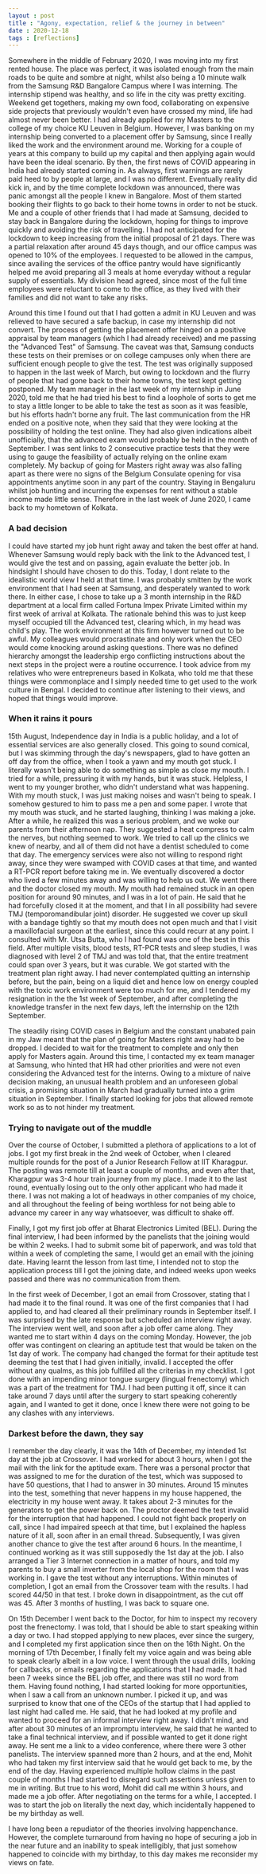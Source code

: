 ```yaml
---
layout : post
title : "Agony, expectation, relief & the journey in between"
date : 2020-12-18
tags : [reflections]
---
```


Somewhere in the middle of February 2020, I was moving into my first rented house. The place was perfect, it was isolated enough from the main roads to be quite and sombre at night, whilst also being a 10 minute walk from the Samsung R&D Bangalore Campus where I was interning. The internship stipend was healthy, and so life in the city was pretty exciting. Weekend get togethers, making my own food, collaborating on expensive side projects that previously wouldn't even have crossed my mind, life had almost never been better. I had already applied for my Masters to the college of my choice KU Leuven in Belgium. However, I was banking on my internship being converted to a placement offer by Samsung, since I really liked the work and the environment around me. Working for a couple of years at this company to build up my capital and then applying again would have been the ideal scenario. By then, the first news of COVID appearing in India had already started coming in. As always, first warnings are rarely paid heed to by people at large, and I was no different. Eventually reality did kick in, and by the time complete lockdown was announced, there was panic amongst all the people I knew in Bangalore. Most of them started booking their flights to go back to their home towns in order to not be stuck. Me and a couple of other friends that I had made at Samsung, decided to stay back in Bangalore during the lockdown, hoping for things to improve quickly and avoiding the risk of travelling. I had not anticipated for the lockdown to keep increasing from the initial proposal of 21 days. There was a partial relaxation after around 45 days though, and our office campus was opened to 10% of the employees. I requested to be allowed in the campus, since availing the services of the office pantry would have significantly helped me avoid preparing all 3 meals at home everyday without a regular supply of essentials. My division head agreed, since most of the full time employees were reluctant to come to the office, as they lived with their families and did not want to take any risks.   


Around this time I found out that I had gotten a admit in KU Leuven and was relieved to have secured a safe backup, in case my internship did not convert. The process of getting the placement offer hinged on a positive appraisal by team managers (which I had already received) and me passing the "Advanced Test" of Samsung. The caveat was that, Samsung conducts these tests on their premises or on college campuses only when there are sufficient enough people to give the test. The test was originally supposed to happen in the last week of March, but owing to lockdown and the flurry of people that had gone back to their home towns, the test kept getting postponed. My team manager in the last week of my internship in June 2020, told me that he had tried his best to find a loophole of sorts to get me to stay a little longer to be able to take the test as soon as it was feasible, but his efforts hadn't borne any fruit. The last communication from the HR ended on a positive note, when they said that they were looking at the possibility of holding the test online. They had also given indications albeit unofficially, that the advanced exam would probably be held in the month of September. I was sent links to 2 consecutive practice tests that they were using to gauge the feasibility of actually relying on the online exam completely. My backup of going for Masters right away was also falling apart as there were no signs of the Belgium Consulate opening for visa appointments anytime soon in any part of the country. Staying in Bengaluru whilst job hunting and incurring the expenses for rent without a stable income made little sense. Therefore in the last week of June 2020, I came back to my hometown of Kolkata. 


### A bad decision

I could have started my job hunt right away and taken the best offer at hand. Whenever Samsung would reply back with the link to the Advanced test, I would give the test and on passing, again evaluate the better job. In hindsight I should have chosen to do this. Today, I dont relate to the idealistic world view I held at that time. I was probably smitten by the work environment that I had seen at Samsung, and desperately wanted to work there. In either case, I chose to take up a 3 month internship in the R&D department at a local firm called Fortuna Impex Private Limited within my first week of arrival at Kolkata. The rationale behind this was to just keep myself occupied till the Advanced test, clearing which, in my head was child's play. The work environment at this firm however turned out to be awful. My colleagues would procrastinate and only work when the CEO would come knocking around asking questions. There was no defined hierarchy amongst the leadership ergo conflicting instructions about the next steps in the project were a routine occurrence. I took advice from my relatives who were entrepreneurs based in Kolkata, who told me that these things were commonplace and I simply needed time to get used to the work culture in Bengal. I decided to continue after listening to their views, and hoped that things would improve.


### When it rains it pours


15th August, Independence day in India is a public holiday, and a lot of essential services are also generally closed. This going to sound comical, but I was skimming through the day's newspapers, glad to have gotten an off day from the office, when I took a yawn and my mouth got stuck. I literally wasn't being able to do something as simple as close my mouth. I tried for a while, pressuring it with my hands, but it was stuck. Helpless, I went to my younger brother, who didn't understand what was happening. With my mouth stuck, I was just making noises and wasn't being to speak. I somehow gestured to him to pass me a pen and some paper. I wrote that my mouth was stuck, and he started laughing, thinking I was making a joke. After a while, he realized this was a serious problem, and we woke our parents from their afternoon nap. They suggested a heat compress to calm the nerves, but nothing seemed to work. We tried to call up the clinics we knew of nearby, and all of them did not have a dentist scheduled to come that day. The emergency services were also not willing to respond right away, since they were swamped with COVID cases at that time, and wanted a RT-PCR report before taking me in. We eventually discovered a doctor who lived a few minutes away and was willing to help us out. We went there and the doctor closed my mouth. My mouth had remained stuck in an open position for around 90 minutes, and I was in a lot of pain. He said that he had forcefully closed it at the moment, and that I in all possibility had severe TMJ (temporomandibular joint) disorder. He suggested we cover up skull with a bandage tightly so that my mouth does not open much and that I visit a maxillofacial surgeon at the earliest, since this could recurr at any point. I consulted with Mr. Utsa Butta, who I had found was one of the best in this field. After multiple visits, blood tests, RT-PCR tests and sleep studies, I was diagnosed with level 2 of TMJ and was told that, that the entire treatment could span over 3 years, but it was curable. We got started with the treatment plan right away. I had never contemplated quitting an internship before, but the pain, being on a liquid diet and hence low on energy coupled with the toxic work environment were too much for me, and I tendered my resignation in the the 1st week of September, and after completing the knowledge transfer in the next few days, left the internship on the 12th September.


The steadily rising COVID cases in Belgium and the constant unabated pain in my Jaw meant that the plan of going for Masters right away had to be dropped. I decided to wait for the treatment to complete and only then apply for Masters again. Around this time, I contacted my ex team manager at Samsung, who hinted that HR had other priorities and were not even considering the Advanced test for the interns. Owing to a mixture of naive decision making, an unusual health problem and an unforeseen global crisis, a promising situation in March had gradually turned into a grim situation in September. I finally started looking for jobs that allowed remote work so as to not hinder my treatment.


### Trying to navigate out of the muddle


Over the course of October, I submitted a plethora of applications to a lot of jobs. I got my first break in the 2nd week of October, when I cleared multiple rounds for the post of a Junior Research Fellow at IIT Kharagpur. The posting was remote till at least a couple of months, and even after that, Kharagpur was 3-4 hour train journey from my place. I made it to the last round, eventually losing out to the only other applicant who had made it there. I was not making a lot of headways in other companies of my choice, and all throughout the feeling of being worthless for not being able to advance my career in any way whatsoever, was difficult to shake off.


Finally, I got my first job offer at Bharat Electronics Limited (BEL). During the final interview, I had been informed by the panelists that the joining would be within 2 weeks. I had to submit some bit of paperwork, and was told that within a week of completing the same, I would get an email with the joining date. Having learnt the lesson from last time, I intended not to stop the application process till I got the joining date, and indeed weeks upon weeks passed and there was no communication from them.


In the first week of December, I got an email from Crossover, stating that I had made it to the final round. It was one of the first companies that I had applied to, and had cleared all their preliminary rounds in September itself. I was surprised by the late response but scheduled an interview right away. The interview went well, and soon after a job offer came along. They wanted me to start within 4 days on the coming Monday. However, the job offer was contingent on clearing an aptitude test that would be taken on the 1st day of work. The company had changed the format for their aptitude test deeming the test that I had given initially, invalid. I accepted the offer without any qualms, as this job fulfilled all the criterias in my checklist. I got done with an impending minor tongue surgery (lingual frenectomy) which was a part of the treatment for TMJ. I had been putting it off, since it can take around 7 days until after the surgery to start speaking coherently again, and I wanted to get it done, once I knew there were not going to be any clashes with any interviews. 


### Darkest before the dawn, they say

I remember the day clearly, it was the 14th of December, my intended 1st day at the job at Crossover. I had worked for about 3 hours, when I got the mail with the link for the aptitude exam. There was a personal proctor that was assigned to me for the duration of the test, which was supposed to have 50 questions, that I had to answer in 30 minutes. Around 15 minutes into the test, something that never happens in my house happened, the electricity in my house went away. It takes about 2-3 minutes for the generators to get the power back on. The proctor deemed the test invalid for the interruption that had happened. I could not fight back properly on call, since I had impaired speech at that time, but I explained the hapless nature of it all, soon after in an email thread. Subsequently, I was given another chance to give the test after around 6 hours. In the meantime, I continued working as it was still supposedly the 1st day at the job. I also  arranged a Tier 3 Internet connection in a matter of hours, and told my parents to buy a small inverter from the local shop for the room that I was working in. I gave the test without any interruptions. Within minutes of completion, I got an email from the Crossover team with the results. I had scored 44/50 in that test. I broke down in disappointment, as the cut off was 45. After 3 months of hustling, I was back to square one.


On 15th December I went back to the Doctor, for him to inspect my recovery post the frenectomy. I was told, that I should be able to start speaking within a day or two. I had stopped applying to new places, ever since the surgery, and I completed my first application since then on the 16th Night. On the morning of 17th December, I finally felt my voice again and was being able to speak clearly albeit in a low voice. I went through the usual drills, looking for callbacks, or emails regarding the applications that I had made. It had been 7 weeks since the BEL job offer, and there was still no word from them. Having found nothing, I had started looking for more opportunities, when I saw a call from an unknown number. I picked it up, and was surprised to know that one of the CEOs of the startup that I had applied to last night had called me. He said, that he had looked at my profile and wanted to proceed for an informal interview right away. I didn't mind, and after about 30 minutes of an impromptu interview, he said that he wanted to take a final technical interview, and if possible wanted to get it done right away. He sent me a link to a video conference, where there were 3 other panelists. The interview spanned more than 2 hours, and at the end, Mohit who had taken my first interview said that he would get back to me, by the end of the day. Having experienced multiple hollow claims in the past couple of months I had started to disregard such assertions unless given to me in writing. But true to his word, Mohit did call me within 3 hours, and made me a job offer. After negotiating on the terms for a while, I accepted. I was to start the job on literally the next day, which incidentally happened to be my birthday as well. 


I have long been a repudiator of the theories involving happenchance. However, the complete turnaround from having no hope of securing a job in the near future and an inability to speak intelligibly, that just somehow happened to coincide with my birthday, to this day makes me reconsider my views on fate. 